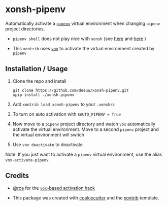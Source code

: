 # xonsh-pipenv

Automatically activate a [`pipenv`](https://github.com/pypa/pipenv)
virtual environment when changing `pipenv` project directories.

- `pipenv shell` does not play nice with `xonsh` (see
[here](https://github.com/xonsh/xonsh/issues/2663) and
[here](https://github.com/pypa/pipenv/issues/498#issuecomment-417326930)
)

- This `xontrib` uses
[`vox`](https://github.com/xonsh/xonsh/blob/master/docs/python_virtual_environments.rst)
to activate the virtual environment created by `pipenv`

Installation / Usage
--------------------

1. Clone the repo and install

    ```
    git clone https://github.com/deeuu/xonsh-pipenv.git
    xpip install ./xonsh-pipenv
    ```

2. Add `xontrib load xonsh-pipenv` to your `.xonshrc`

3. To turn on auto activation with `$AUTO_PIPENV = True`

4. Now move to a `pipenv` project directory and watch `vox` automatically
   activate the virtual environment. Move to a second `pipenv` project and the
   virtual environment will switch

5. Use `vox deactivate` to deactivate

Note:
If you just want to activate a `pipenv` virtual environment, use the alias
`vox-activate-pipenv`.

Credits
---------

- [@rca](https://github.com/rca) for the [`vox`-based activation hack](https://github.com/xonsh/xonsh/issues/2663#issuecomment-394702058)

- This package was created with
[cookiecutter](https://github.com/audreyr/cookiecutter) and the
[xontrib](https://github.com/laerus/cookiecutter-xontrib) template.
